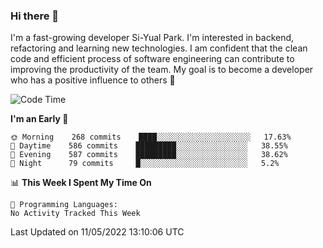 ### Hi there 👋


I'm a fast-growing developer Si-Yual Park. I'm interested in backend, refactoring and learning new technologies. I am confident that the clean code and efficient process of software engineering can contribute to improving the productivity of the team. My goal is to become a developer who has a positive influence to others 🔭

<!--START_SECTION:waka-->
![Code Time](http://img.shields.io/badge/Code%20Time-0%20secs-blue)

**I'm an Early 🐤** 

```text
🌞 Morning    268 commits    ████░░░░░░░░░░░░░░░░░░░░░   17.63% 
🌆 Daytime    586 commits    █████████░░░░░░░░░░░░░░░░   38.55% 
🌃 Evening    587 commits    █████████░░░░░░░░░░░░░░░░   38.62% 
🌙 Night      79 commits     █░░░░░░░░░░░░░░░░░░░░░░░░   5.2%

```


📊 **This Week I Spent My Time On** 

```text
💬 Programming Languages: 
No Activity Tracked This Week

```


 Last Updated on 11/05/2022 13:10:06 UTC
<!--END_SECTION:waka-->
